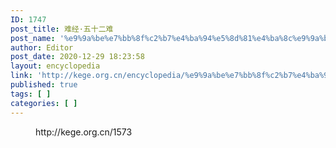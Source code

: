 ```yaml
---
ID: 1747
post_title: 难经·五十二难
post_name: '%e9%9a%be%e7%bb%8f%c2%b7%e4%ba%94%e5%8d%81%e4%ba%8c%e9%9a%be'
author: Editor
post_date: 2020-12-29 18:23:58
layout: encyclopedia
link: 'http://kege.org.cn/encyclopedia/%e9%9a%be%e7%bb%8f%c2%b7%e4%ba%94%e5%8d%81%e4%ba%8c%e9%9a%be'
published: true
tags: [ ]
categories: [ ]
---
```

<!-- wp:embed {"url":"http://kege.org.cn/1573","type":"wp-embed","providerNameSlug":"kege-org-cn","className":""} -->
<figure class="wp-block-embed is-type-wp-embed is-provider-kege-org-cn wp-block-embed-kege-org-cn"><div class="wp-block-embed__wrapper">
http://kege.org.cn/1573
</div></figure>
<!-- /wp:embed -->